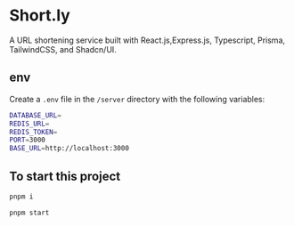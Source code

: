 # Short.ly

A URL shortening service built with React.js,Express.js, Typescript, Prisma, TailwindCSS, and Shadcn/UI.

## env

Create a `.env` file in the `/server` directory with the following variables:

```bash
DATABASE_URL=
REDIS_URL=
REDIS_TOKEN=
PORT=3000
BASE_URL=http://localhost:3000
```

## To start this project

```bash
pnpm i
```

```bash
pnpm start
```

